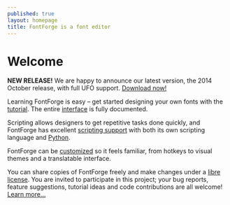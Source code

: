 ```yaml
---
published: true
layout: homepage
title: FontForge is a font editor
---
```


Welcome
=======

__NEW RELEASE!__ We are happy to announce our latest version, the 2014 October release, with full UFO support. [Download now!](http://fontforge.github.io/en-US/downloads/)

Learning FontForge is easy &ndash; get started designing your own fonts with the [tutorial](/en-US/tutorials/). The entire [interface](/en-US/documentation/interface/) is fully documented.

Scripting allows designers to get repetitive tasks done quickly, and FontForge has excellent [scripting support](/en-US/documentation/scripting/) with both its own scripting language and [Python](/en-US/documentation/scripting/python/).

FontForge can be [customized](/en-US/documentation/customizing/) so it feels familiar, from hotkeys to visual themes and a translatable interface.

You can share copies of FontForge freely and make changes under a [libre license](/en-US/about/project/license/). You are invited to participate in this project; your bug reports, feature suggestions, tutorial ideas and code contributions are all welcome! [Learn more...](/en-US/documentation/developers/)

[tutorial]: http://designwithfontforge.com/